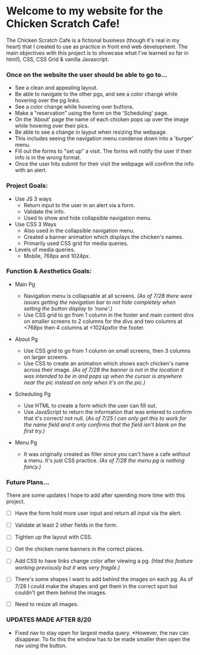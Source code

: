 Welcome to my website for the Chicken Scratch Cafe!
=============

The Chicken Scratch Cafe is a fictional business (though it's real in my heart) that I created to use as practice in front end web development. The main objectives with this project is to showcase what I've learned so far in html5, CSS, CSS Grid & vanilla Javascript. 

### Once on the website the user should be able to go to... ### 
-   See a clean and appealing layout. 
-   Be able to navigate to the other pgs, and see a color change while hovering over the pg links.
-   See a color change while hovering over buttons.
-   Make a "reservation" using the form on the 'Scheduling' page.
-   On the 'About' page the name of each chicken pops up over the image while hovering over their pics.
-   Be able to see a change in layput when resizing the webpage.
-   This includes seeing the navigation menu condense down into a 'burger' menu.
-   Fill out the forms to "set up" a visit. The forms will notify the user if their info is in the wrong format.
-   Once the user hits submit for their visit the webpage will confirm the info with an alert. 


### Project Goals: ###
* Use JS 3 ways
    - Return input to the user in an alert via a form. 
    - Validate the info.
    - Used to show and hide collapsible navigation menu.
* Use CSS 3 Ways
    - Also used in the collapsible navigation menu.
    - Created a banner animation which displays the chicken's names.
    - Primarily used CSS grid for media queries. 
* Levels of media queries.
    - Mobile, 768px and 1024px.

### Function & Aesthetics Goals: ###
* Main Pg
    - Navigation menu is collapsable at all screens. 
    *(As of 7/28 there were issues getting the navigation bar to not hide completely when setting the button display to 'none'.)*
    - Use CSS grid to go from 1 column in the footer and main content divs on smaller screens to 2 columns for the divs and two columns at <768px then 4 columns at <1024pxfor the footer.

* About Pg
    - Use CSS grid to go from 1 column on small screens, then 3 columns on larger screens.
    - Use CSS to create an animation which shows each chicken's name across their image.
    *(As of 7/28 the banner is not in the location it was intended to be in and pops up when the cursor is anywhere near the pic instead on only when it's on the pic.)*

* Scheduling Pg
    - Use HTML to create a form which the user can fill out. 
    - Use JavaScript to return the information that was entered to confirm that it's correct/ not null.
    (*As of 7/25 I can only get this to work for the name field and it only confirms that the field isn't blank on the first try.)*

* Menu Pg
    - It was originally created as filler since you can't have a cafe without a menu. It's just CSS practice.
    *(As of 7/28 the menu pg is nothing fancy.)*


### Future Plans... ###
There are some updates I hope to add after spending more time with this project. 

- [ ] Have the form hold more user input and return all input via the alert. 
- [ ] Validate at least 2 other fields in the form.
- [ ] Tighten up the layout with CSS.
- [ ] Get the chicken name banners in the correct places. 
- [ ] Add CSS to have links change color after viewing a pg. *(Had this feature working previously but it was very fragile.)*
- [ ] There's some shapes I want to add behind the images on each pg. As of 7/28 I could make the shapes and get them in the correct spot but couldn't get them behind the images. 
- [ ] Need to resize all images. 


### UPDATES MADE AFTER 8/20 ###
- Fixed nav to stay open for largest media query. 
*However, the nav can disappear. To fix this the window has to be made  smaller then open the nav using the button. 